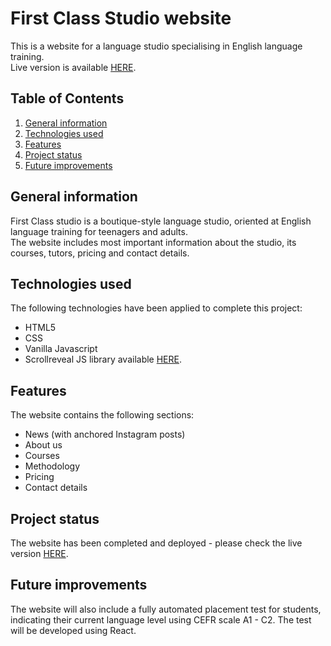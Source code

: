 <h1>First Class Studio website</h1>
<p>This is a website for a language studio specialising in English language training.<br>Live version is available <a href="https://firstclassstudio.pl/" target="_blank">HERE</a>.</p>
<h2>Table of Contents</h2>
<ol>
  <li><a href="#generalinfo">General information</a></li>
  <li><a href="#techstack">Technologies used</a></li>
  <li><a href="#features">Features</a></li>
  <li><a href="#status">Project status</a></li>
  <li><a href="#improvements">Future improvements</a></li>
</ol>

<h2>General information</h2>
<div id="generalinfo">
  <p>First Class studio is a boutique-style language studio, oriented at English language training for teenagers and adults.<br>
  The website includes most important information about the studio, its courses, tutors, pricing and contact details.</p>
</div>

<h2>Technologies used</h2>
<div id="techstack">
  <p>The following technologies have been applied to complete this project:
  <ul>
    <li>HTML5</li>
    <li>CSS</li>
    <li>Vanilla Javascript</li>
    <li>Scrollreveal JS library available <a href="https://scrollrevealjs.org/" target="_blank">HERE</a>.</li>
  </ul>
  </p>
</div>

<h2>Features</h2>
<div id="features">
  <p>The website contains the following sections:
  <ul>
    <li>News (with anchored Instagram posts)</li>
    <li>About us</li>
    <li>Courses</li>
    <li>Methodology</li>
    <li>Pricing</li>
    <li>Contact details</li>
  </ul>
  </p>
</div>

<h2>Project status</h2>
<div id="status">
  <p>The website has been completed and deployed - please check the live version <a href="https://firstclassstudio.pl/" target="_blank">HERE</a>.</p>
</div>

<h2>Future improvements</h2>
<p>The website will also include a fully automated placement test for students, indicating their current language level using CEFR scale A1 - C2. 
  The test will be developed using React.</p>
<div id="improvements">
</div>
